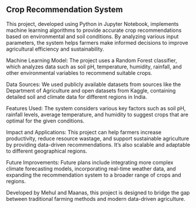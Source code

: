 ## Crop Recommendation System
This project, developed using Python in Jupyter Notebook, implements machine learning algorithms to provide accurate crop recommendations based on environmental and soil conditions. By analyzing various input parameters, the system helps farmers make informed decisions to improve agricultural efficiency and sustainability.

Machine Learning Model: The project uses a Random Forest classifier, which analyzes data such as soil pH, temperature, humidity, rainfall, and other environmental variables to recommend suitable crops.

Data Sources: We used publicly available datasets from sources like the Department of Agriculture and open datasets from Kaggle, containing detailed soil and climate data for different regions in India.

Features Used: The system considers various key factors such as soil pH, rainfall levels, average temperature, and humidity to suggest crops that are optimal for the given conditions.

Impact and Applications: This project can help farmers increase productivity, reduce resource wastage, and support sustainable agriculture by providing data-driven recommendations. It’s also scalable and adaptable to different geographical regions.

Future Improvements: Future plans include integrating more complex climate forecasting models, incorporating real-time weather data, and expanding the recommendation system to a broader range of crops and regions.

Developed by Mehul and Maanas, this project is designed to bridge the gap between traditional farming methods and modern data-driven agriculture.